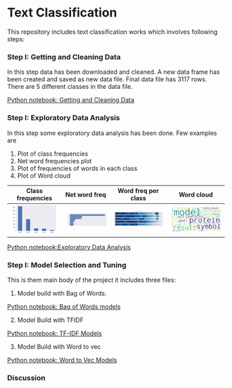 
[//]: # (Image References)

[image1]: ./pic/1.png
[image2]: ./pic/2.png 
[image3]: ./pic/3.png 
[image4]: ./pic/4.png 


# Text Classification

This repository includes text classification works which involves following steps:


### Step I: Getting and Cleaning Data
In this step data has been downloaded and cleaned. A new data frame has been created and saved as new data file. Final data file has 3117 rows. There are 5 different classes in the data file. 

[Python notebook: Getting and Cleaning Data](https://github.com/Vasuji/text_classification/blob/master/1.Getting_and_cleaning.ipynb)


### Step I: Exploratory Data Analysis
In this step some exploratory data analysis has been done. Few examples are
1. Plot of class frequencies
2. Net word frequencies plot
3. Plot of  frequencies of words in each class
4. Plot of Word cloud



| Class frequencies         | Net word freq     | Word freq per class     | Word cloud |
| ------------- |:-------------:|:-------------:| ------|
|![Left][image1] | ![Center][image2] | ![Right][image3]| ![Right][image4]

[Python notebook:Exploratory Data Analysis](https://github.com/Vasuji/text_classification/blob/master/2.Exploratory_data_analysis.ipynb)


### Step I: Model Selection and Tuning
This is them main body of the project it includes three files:

1. Model build with Bag of Words. 

[Python notebook: Bag of Words models](https://github.com/Vasuji/text_classification/blob/master/3.models/4.1.BagOfWords.ipynb)

2. Model Build with TFIDF

[Python notebook: TF-IDF Models](https://github.com/Vasuji/text_classification/blob/master/3.models/4.2.TF-IDF.ipynb)

3. Model Build with Word to vec

[Python notebook: Word to Vec Models](https://github.com/Vasuji/text_classification/blob/master/3.models/4.3.Word2Vec.ipynb)


### Discussion


